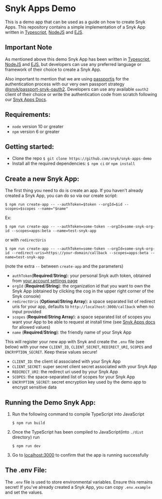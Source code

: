 # Snyk Apps Demo


This is a demo app that can be used as a guide on how to create Snyk Apps. This repository contains a simple implementation of a Snyk App written in [Typescript](https://www.typescriptlang.org/), [NodeJS](https://nodejs.org/en/) and [EJS](https://ejs.co/). 

## Important Note

As mentioned above this demo Snyk App has been written in [Typescript](https://www.typescriptlang.org/), [NodeJS](https://nodejs.org/en/) and [EJS](https://ejs.co/), but developers can use any preferred language or framework of their choice to create a Snyk App. 

Also important to mention that we are using [passportjs](https://www.passportjs.org/) for the authentication process with our very own passport strategy [@snyk/passport-snyk-oauth2](https://www.npmjs.com/package/@snyk/passport-snyk-oauth2). Developers can use any available `oauth2` client of their choice or write the authentication code from scratch following our [Snyk Apps Docs](https://docs.snyk.io/features/integrations/snyk-apps).

## Requirements:

- `node` version 10 or greater
- `npm` version 6 or greater


## Getting started:


- Clone the repo `$ git clone https://github.com/snyk/snyk-apps-demo`
- Install all the required dependencies: `$ npm ci` or `npm install`


## Create a new Snyk App:


The first thing you need to do is create an app. If you haven't already created a Snyk App, you can do so via our create script:

```shell
$ npm run create-app -- --authToken=$token --orgId=$id --scopes=$scopes --name="$name"
```

Ex:
```shell
$ npm run create-app -- --authToken=some-token --orgId=some-snyk-org-id --scopes=apps:beta --name=test-snyk-app
```

or with `redirectUris`

```shell
$ npm run create-app -- --authToken=some-token --orgId=some-snyk-org-id --redirect-uris=https://your-domain/callback --scopes=apps:beta --name=test-snyk-app
```

(note the extra `--` between `create-app` and the parameters)

- `authToken`(**Required**/**String**): your personal Snyk auth token, obtained from [your account settings page](https://app.snyk.io/account)
- `orgId` (**Required**/**String**): the organization id that you want to own the Snyk App (obtained by clicking the cog in the upper right corner of the Snyk console)
- `redirectUris` (**Optional**/**String Array**): a space separated list of redirect uris for your app, defaults to `http://localhost:3000/callback` when no input provided
- `scopes` (**Required**/**String Array**): a space separated list of scopes you want your App to be able to request at install time (see [Snyk Apps docs](https://docs.snyk.io/integrations/snyk-apps) for allowed values)
- `name` (**Required**/**String**): the friendly name of your Snyk App

This will register your new app with Snyk and create the `.env` file (see below) with your new `CLIENT_ID`, `CLIENT_SECRET`, `REDIRECT_URI`, `SCOPES` and `ENCRYPTION_SECRET`. Keep these values secure!

- `CLIENT_ID`: the client id associated with your Snyk App
- `CLIENT_SECRET`: super secret client secret associated with your Snyk App
- `REDIRECT_URI`: the redirect uri used by your Snyk App
- `SCOPES`: the space-separated list of scopes for your Snyk App
- `ENCRYPTION_SECRET`: secret encryption key used by the demo app to encrypt sensitive data


## Running the Demo Snyk App:


1. Run the following command to compile TypeScript into JavaScript

    ```
    $ npm run build
    ```

2. Once the TypeScript has been compiled to JavaScript(into `./dist` directory) run

    ```
    $ npm run dev
    ```

3. Go to [localhost:3000](http://localhost:3000) to confirm that the app is running successfully


## The .env File:

The `.env` file is used to store environmental variables. Ensure this remains secret! If you've already created a Snyk App, you can copy `.env.example` and set the values.
